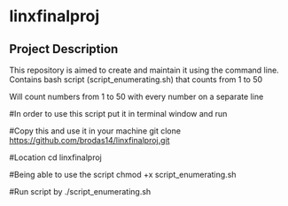 # linxfinalproj

## Project Description
This repository is aimed to create and maintain it using the command line.
Contains bash script (script_enumerating.sh) that counts from 1 to 50 

Will count numbers from 1 to 50 with every number on a separate line

#In order to use this script put it in terminal window and run

#Copy this and use it in your machine
git clone https://github.com/brodas14/linxfinalproj.git

#Location
cd linxfinalproj

#Being able to use the script 
chmod +x script_enumerating.sh

#Run script by
./script_enumerating.sh
